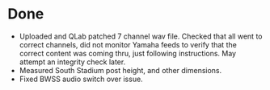 # Done

- Uploaded and QLab patched 7 channel wav file. Checked that all went to correct channels, did not monitor Yamaha feeds to verify that the correct content was coming thru, just following instructions. May attempt an integrity check later.
- Measured South Stadium post height, and other dimensions.
- Fixed BWSS audio switch over issue.
